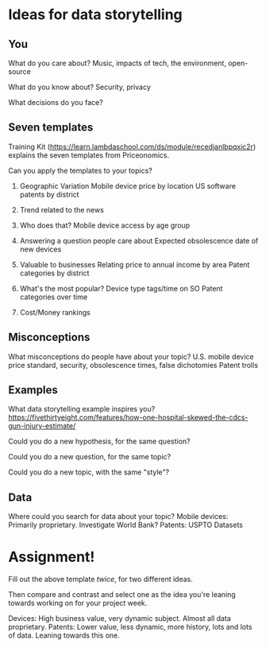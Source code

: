 # Ideas for data storytelling

## You

What do you care about?
Music, impacts of tech, the environment, open-source

What do you know about?
Security, privacy

What decisions do you face?


## Seven templates

Training Kit (https://learn.lambdaschool.com/ds/module/recedjanlbpqxic2r) explains the seven templates from Priceonomics.

Can you apply the templates to your topics? 

1. Geographic Variation
Mobile device price by location
US software patents by district

2. Trend related to the news


3. Who does that?
Mobile device access by age group

4. Answering a question people care about
Expected obsolescence date of new devices

5. Valuable to businesses
Relating price to annual income by area
Patent categories by district

6. What's the most popular?
Device type tags/time on SO
Patent categories over time

7. Cost/Money rankings


## Misconceptions

What misconceptions do people have about your topic?
U.S. mobile device price standard, security, obsolescence times, false dichotomies
Patent trolls

## Examples

What data storytelling example inspires you?
https://fivethirtyeight.com/features/how-one-hospital-skewed-the-cdcs-gun-injury-estimate/

Could you do a new hypothesis, for the same question?


Could you do a new question, for the same topic?


Could you do a new topic, with the same "style"?


## Data

Where could you search for data about your topic?
Mobile devices: Primarily proprietary. Investigate World Bank?
Patents: USPTO Datasets

# Assignment!

Fill out the above template *twice*, for two different ideas.

Then compare and contrast and select one as the idea you're leaning towards
working on for your project week.

Devices: High business value, very dynamic subject. Almost all data proprietary.
Patents: Lower value, less dynamic, more history, lots and lots of data. Leaning towards this one.
